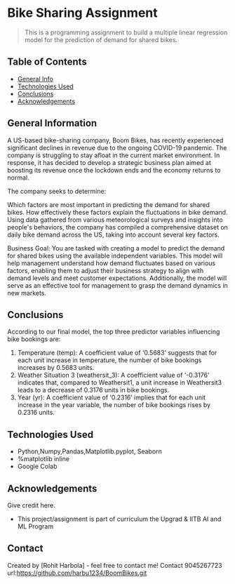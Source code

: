 # Bike Sharing Assignment
> This is a programming assignment to build a multiple linear regression model for the prediction of demand for shared bikes.


## Table of Contents
* [General Info](#general-information)
* [Technologies Used](#technologies-used)
* [Conclusions](#conclusions)
* [Acknowledgements](#acknowledgements)

## General Information
A US-based bike-sharing company, Boom Bikes, has recently experienced significant declines in revenue due to the ongoing COVID-19 pandemic. The company is struggling to stay afloat in the current market environment. In response, it has decided to develop a strategic business plan aimed at boosting its revenue once the lockdown ends and the economy returns to normal.

The company seeks to determine:

Which factors are most important in predicting the demand for shared bikes.
How effectively these factors explain the fluctuations in bike demand.
Using data gathered from various meteorological surveys and insights into people's behaviors, the company has compiled a comprehensive dataset on daily bike demand across the US, taking into account several key factors.

Business Goal:
You are tasked with creating a model to predict the demand for shared bikes using the available independent variables.
This model will help management understand how demand fluctuates based on various factors, enabling them to adjust their business strategy to align with demand levels and meet customer expectations.
Additionally, the model will serve as an effective tool for management to grasp the demand dynamics in new markets.

## Conclusions
According to our final model, the top three predictor variables influencing bike bookings are:

1. Temperature (temp): A coefficient value of ‘0.5683’ suggests that for each unit increase in temperature, the number of bike bookings increases by 0.5683 units.
2. Weather Situation 3 (weathersit_3): A coefficient value of ‘-0.3176’ indicates that, compared to Weathersit1, a unit increase in Weathersit3 leads to a decrease of 0.3176 units in bike bookings.
3. Year (yr): A coefficient value of ‘0.2316’ implies that for each unit increase in the year variable, the number of bike bookings rises by 0.2316 units.

<!-- You don't have to answer all the questions - just the ones relevant to your project. -->


## Technologies Used
- Python,Numpy,Pandas,Matplotlib.pyplot, Seaborn
- %matplotlib inline
- Google Colab


## Acknowledgements
Give credit here.
- This project/assignment is part of curriculum the Upgrad & IITB AI and ML Program 

## Contact
Created by [Rohit Harbola] - feel free to contact me!
Contact 9045267723
url:https://github.com/harbu1234/BoomBikes.git


<!-- Optional -->
<!-- ## License -->
<!-- This project is open source and available under the [... License](). -->

<!-- You don't have to include all sections - just the one's relevant to your project -->
